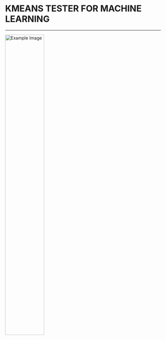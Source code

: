 # KMEANS TESTER FOR MACHINE LEARNING
---
<p align="left">
  <img src="https://drive.google.com/uc?id=1SLzuB5Jx7gwmlNUTq3TFsEOoaFHbimGd" alt="Example Image" style="width:50%; height:auto;">
</p>
